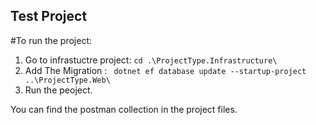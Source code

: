 ## Test Project

#To run the project:
1. Go to infrastuctre project: ```cd .\ProjectType.Infrastructure\```
2. Add The Migration : ``` dotnet ef database update --startup-project ..\ProjectType.Web\```
3. Run the peoject.

You can find the postman collection in the project files.
